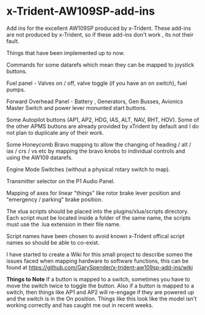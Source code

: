 # x-Trident-AW109SP-add-ins
Add ins for the excellent AW109SP produced by x-Trident.
These add-ins are not produced by x-Trident, so if these add-ins don't work , its not their fault. 

Things that have been implemented up to now. 

Commands for some datarefs which mean they can be mapped to joystick buttons.

Fuel panel - Valves on / off, valve toggle (if you have an on switch), fuel pumps. 

Forward Overhead Panel - Battery , Generators, Gen Busses, Avionics Master Switch and power lever monunted start buttons. 

Some Autopilot buttons (AP1, AP2, HDG, IAS, ALT, NAV, RHT, HOV). Some of the other APMS buttons are already provided by xTrident by default and I do not plan to duplicate any of their work. 

Some Honeycomb Bravo mapping to allow the changing of heading / alt / ias / crs / vs etc by mapping the bravo knobs to individual controls and using the AW109 datarefs. 

Engine Mode Switches (without a physical rotary switch to map).

Transmitter selector on the P1 Audio Panel. 

Mapping of axes for linear "things" like rotor brake lever position and "emergency / parking" brake position. 

The xlua scripts should be placed into the plugins/xlua/scripts directory. 
Each script must be located inside a folder of the same name, the scripts must use the .lua extension in their file name.

Script names have been chosen to avoid known x-Trident offical script names so should be able to co-exist. 

I have started to create a Wiki for this small project to describe someo the issues faced when mapping hardware to software functions, this can be found at https://github.com/GarySpender/x-trident-aw109sp-add-ins/wiki

**Things to Note**
If a button is mapped to a switch, sometimes you have to move the switch twice to toggle the button. 
Also if a button is mapped to a switch, then things like AP1 and AP2 will re-engage if they are powered up and the switch is in the On position. 
Things like this look like the model isn't working correctly and has caught me out in recent weeks. 
